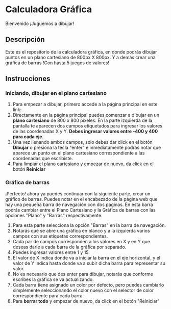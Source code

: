 # Calculadora Gráfica
Bienvenido ¡Juguemos a dibujar!
## Descripción
Este es el repositorio de la calculadora gráfica, en donde podrás dibujar puntos en un plano cartesiano de 800px  X  800px. Y a demás crear una gráfica de barras !Con hasta 5 juegos de valores!
## Instrucciones
### Iniciando, dibujar en el plano cartesiano
1. Para empezar a dibujar, primero accede a la página principal en este link:
2. Directamente en la página principal puedes comenzar a dibujar en un **plano cartesiano** de 800 x 800 píxeles. En la parte izquierda de la pantalla te aparecen dos campos etiquetados para ingresar los valores de las coordenadas X y Y. **Debes ingresar valores entre -400 y 400 para cada eje.**
3. Una vez llenando ambos campos, solo debes dar click en el botón **Dibujar** o presiona la tecla "enter" e inmediatamente podrás notar que aparece un punto en el plano cartesiano correspondiente a las coordenadas que escribiste.
4. Para limpiar el plano cartesiano y empezar de nuevo, da click en el botón **Reiniciar**
### Gráfica de barras
¡Perfecto! ahora ya puedes continuar con la siguiente parte, crear un gráfico de barras. Puedes notar en el encabezado de la página web que hay una pequeña barra de navegación con dos páginas. En esta barra podrás cambiar entre el Plano Cartesiano y la Gráfica de barras con las opciones "Plano" y "Barras" respectivamente.
1. Para esta parte selecciona la opción "Barras" en la barra de navegación.
2. Notarás que se abre una gráfica en blanco y a la izquierda varios campos con sus etiquetas correspondientes.
3. Cada par de campos corresponden a los valores en X y en Y que deseas darle a cada barra de la gráfica por separado.
4. Puedes ingresar valores entre 1 y 15.
5. El valor de X indica donde va a iniciar la barra en el eje horizontal, y el valor de Y indica hasta donde va a subir dicha barra para representar su valor.
6. No es necesario que des enter para dibujar, notarás que conforme escribes la gráfica se va actualizando.
7. Cada barra tiene asignado un color por defecto, pero puedes cambiarlo simplemente seleccionando el color nuevo con el selector de color correspondiente para cada barra.
8. Para **borrar todo** y empezar de nuevo, da click en el botón "Reiniciar"